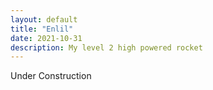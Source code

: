 ```yaml
---
layout: default
title: "Enlil"
date: 2021-10-31
description: My level 2 high powered rocket
---
```

Under Construction